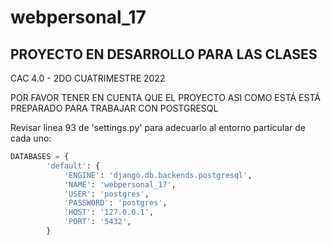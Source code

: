 # webpersonal_17

## PROYECTO EN DESARROLLO PARA LAS CLASES 
CAC 4.0 - 2DO CUATRIMESTRE 2022

POR FAVOR TENER EN CUENTA QUE EL PROYECTO ASI COMO ESTÁ ESTÁ 
PREPARADO PARA TRABAJAR CON POSTGRESQL

Revisar linea 93 de 'settings.py' para adecuarlo al entorno particular
de cada uno:


```python
DATABASES = {
        'default': {
            'ENGINE': 'django.db.backends.postgresql',
            'NAME': 'webpersonal_17',
            'USER': 'postgres',
            'PASSWORD': 'postgres',
            'HOST': '127.0.0.1',
            'PORT': '5432',
        }
```
